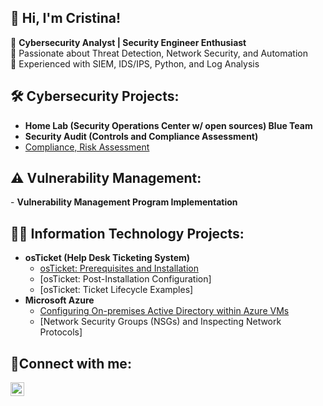 ## 👋 Hi, I'm Cristina!  
🔹 **Cybersecurity Analyst | Security Engineer Enthusiast**  
🔹 Passionate about Threat Detection, Network Security, and Automation  
🔹 Experienced with SIEM, IDS/IPS, Python, and Log Analysis  


<h2>🛠 Cybersecurity Projects:</h2>

 - <b>Home Lab (Security Operations Center w/ open sources) Blue Team</b>
- <b>Security Audit (Controls and Compliance Assessment)</b>
- [Compliance, Risk Assessment](https://github.com/Tinaplanas/Security-Audit)

 <h2>⚠️ Vulnerability Management:</h2>
- <b>Vulnerability Management Program Implementation</b>
 

<h2>👨‍💻 Information Technology Projects:</h2>

- <b>osTicket (Help Desk Ticketing System)</b>
  - [osTicket: Prerequisites and Installation](https://github.com/Tinaplanas/Prereq-OSTicket)
  - [osTicket: Post-Installation Configuration]
  - [osTicket: Ticket Lifecycle Examples]
- <b>Microsoft Azure</b>
  - [Configuring On-premises Active Directory within Azure VMs](https://github.com/Tinaplanas/AD-Azure)
  - [Network Security Groups (NSGs) and Inspecting Network Protocols]

<h2>🤳Connect with me:</h2>

[<img align="left" alt="Josh | LinkedIn" width="22px" src="https://cdn.jsdelivr.net/npm/simple-icons@v3/icons/linkedin.svg" />][linkedin]


[linkedin]: https://linkedin.com/in/cristinaplanaspage

